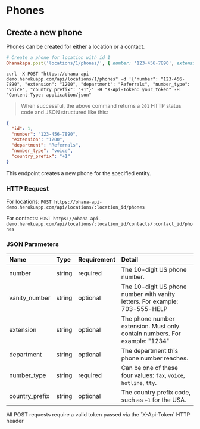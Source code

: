 # Phones

## Create a new phone

Phones can be created for either a location or a contact.

```ruby
# Create a phone for location with id 1
Ohanakapa.post('locations/1/phones/', { number: '123-456-7890', extension: '1200', department: 'Referrals',  number_type: 'voice', country_prefix: '+1' })
```

```shell
curl -X POST "https://ohana-api-demo.herokuapp.com/api/locations/1/phones" -d '{"number": "123-456-7890", "extension": "1200", "department": "Referrals", "number_type": "voice", "country_prefix": "+1"}' -H "X-Api-Token: your_token" -H "Content-Type: application/json"
```

> When successful, the above command returns a `201` HTTP status code and JSON
> structured like this:

```json
{
  "id": 1,
  "number": "123-456-7890",
  "extension": "1200",
  "department": "Referrals",
  "number_type": "voice",
  "country_prefix": "+1"
}
```

This endpoint creates a new phone for the specified entity.

### HTTP Request

For locations:
`POST https://ohana-api-demo.herokuapp.com/api/locations/:location_id/phones`

For contacts:
`POST https://ohana-api-demo.herokuapp.com/api/locations/:location_id/contacts/:contact_id/phones`

### JSON Parameters

| Name | Type | Requirement | Detail |
|:-----|:-----|:---------|:-------|
| number | string | required | The 10-digit US phone number. |
| vanity_number | string | optional | The 10-digit US phone number with vanity letters. For example: 703-555-HELP |
| extension | string | optional | The phone number extension. Must only contain numbers. For example: "1234" |
| department | string | optional | The department this phone number reaches. |
| number_type | string | required | Can be one of these four values: `fax`, `voice`, `hotline`, `tty`. |
| country_prefix | string | optional | The country prefix code, such as `+1` for the USA. |

<aside class="warning">All POST requests require a valid token passed via the
`X-Api-Token` HTTP header</aside>
